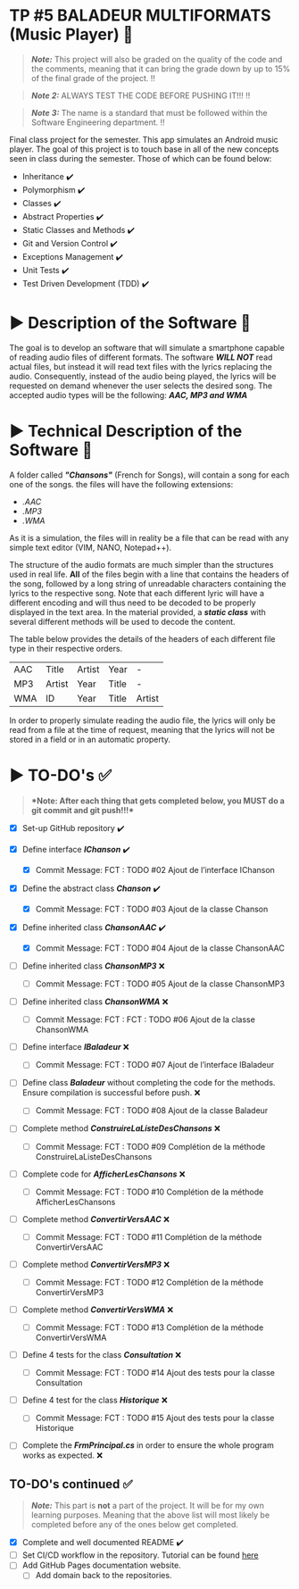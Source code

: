 # TP #5 BALADEUR MULTIFORMATS (Music Player) :musical_score:

> **_Note:_** This project will also be graded on the quality of the code and the comments, meaning that it can bring the grade down by up to 15% of the final grade of the project. :bangbang:

> **_Note 2:_** ALWAYS TEST THE CODE BEFORE PUSHING IT!!! :bangbang:

> **_Note 3:_** The name is a standard that must be followed within the Software Engineering department. :bangbang:

Final class project for the semester. This app simulates an Android music player. The goal of this project is to touch base in all of the new concepts seen in class during the semester. Those of which can be found below:

- Inheritance :heavy_check_mark:
- Polymorphism :heavy_check_mark:
- Classes :heavy_check_mark:
- Abstract Properties :heavy_check_mark:
- Static Classes and Methods :heavy_check_mark:
- Git and Version Control :heavy_check_mark:
- Exceptions Management :heavy_check_mark:
- Unit Tests :heavy_check_mark:
- Test Driven Development (TDD) :heavy_check_mark:

# :arrow_forward: Description of the Software :rocket:

The goal is to develop an software that will simulate a smartphone capable of reading audio files of different formats. The software **_WILL NOT_** read actual files, but instead it will read text files with the lyrics replacing the audio. Consequently, instead of the audio being played, the lyrics will be requested on demand whenever the user selects the desired song. The accepted audio types will be the following: **_AAC, MP3 and WMA_**

# :arrow_forward: Technical Description of the Software :scroll:

A folder called **_"Chansons"_** (French for Songs), will contain a song for each one of the songs. the files will have the following extensions:

- _.AAC_
- _.MP3_
- _.WMA_

As it is a simulation, the files will in reality be a file that can be read with any simple text editor (VIM, NANO, Notepad++).

The structure of the audio formats are much simpler than the structures used in real life. **All** of the files begin with a line that contains the headers of the song, followed by a long string of unreadable characters containing the lyrics to the respective song. Note that each different lyric will have a different encoding and will thus need to be decoded to be properly displayed in the text area. In the material provided, a **_static class_** with several different methods will be used to decode the content.

The table below provides the details of the headers of each different file type in their respective orders.

|     |        |        |       |        |
| --- | ------ | ------ | ----- | ------ |
| AAC | Title  | Artist | Year  | -      |
| MP3 | Artist | Year   | Title | -      |
| WMA | ID     | Year   | Title | Artist |

In order to properly simulate reading the audio file, the lyrics will only be read from a file at the time of request, meaning that the lyrics will not be stored in a field or in an automatic property.

# :arrow_forward: TO-DO's :white_check_mark:

> **\*Note: After each thing that gets completed below, you **MUST** do a git commit and git push!!!\***

- [x] Set-up GitHub repository :heavy_check_mark:
- [x] Define interface **_IChanson_** :heavy_check_mark:

  - [x] Commit Message: FCT : TODO #02 Ajout de l’interface IChanson

- [x] Define the abstract class **_Chanson_** :heavy_check_mark:

  - [x] Commit Message: FCT : TODO #03 Ajout de la classe Chanson

- [x] Define inherited class **_ChansonAAC_** :heavy_check_mark:

  - [x] Commit Message: FCT : TODO #04 Ajout de la classe ChansonAAC

- [ ] Define inherited class **_ChansonMP3_** :x:

  - [ ] Commit Message: FCT : TODO #05 Ajout de la classe ChansonMP3

- [ ] Define inherited class **_ChansonWMA_** :x:

  - [ ] Commit Message: FCT : FCT : TODO #06 Ajout de la classe ChansonWMA

- [ ] Define interface **_IBaladeur_** :x:

  - [ ] Commit Message: FCT : TODO #07 Ajout de l’interface IBaladeur

- [ ] Define class **_Baladeur_** without completing the code for the methods. Ensure compilation is successful before push. :x:

  - [ ] Commit Message: FCT : TODO #08 Ajout de la classe Baladeur

- [ ] Complete method **_ConstruireLaListeDesChansons_** :x:

  - [ ] Commit Message: FCT : TODO #09 Complétion de la méthode ConstruireLaListeDesChansons

- [ ] Complete code for **_AfficherLesChansons_** :x:

  - [ ] Commit Message: FCT : TODO #10 Complétion de la méthode AfficherLesChansons

- [ ] Complete method **_ConvertirVersAAC_** :x:

  - [ ] Commit Message: FCT : TODO #11 Complétion de la méthode ConvertirVersAAC

- [ ] Complete method **_ConvertirVersMP3_** :x:

  - [ ] Commit Message: FCT : TODO #12 Complétion de la méthode ConvertirVersMP3

- [ ] Complete method **_ConvertirVersWMA_** :x:

  - [ ] Commit Message: FCT : TODO #13 Complétion de la méthode ConvertirVersWMA

- [ ] Define 4 tests for the class **_Consultation_** :x:

  - [ ] Commit Message: FCT : TODO #14 Ajout des tests pour la classe Consultation

- [ ] Define 4 test for the class **_Historique_** :x:

  - [ ] Commit Message: FCT : TODO #15 Ajout des tests pour la classe Historique

- [ ] Complete the **_FrmPrincipal.cs_** in order to ensure the whole program works as expected. :x:

## TO-DO's continued :white_check_mark:

> **_Note:_** This part is **not** a part of the project. It will be for my own learning purposes. Meaning that the above list will most likely be completed before any of the ones below get completed.

- [x] Complete and well documented README :heavy_check_mark:
- [ ] Set CI/CD workflow in the repository. Tutorial can be found [here](https://www.cbtnuggets.com/blog/certifications/microsoft/setting-up-a-ci-pipeline-with-github-actions-in-c-with-examples)
- [ ] Add GitHub Pages documentation website.
  - [ ] Add domain back to the repositories.

